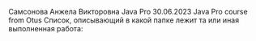 Самсонова Анжела Викторовна
Java Pro
30.06.2023
Java Pro course from Otus
Список, описывающий в какой папке лежит та или иная выполненная работа:
